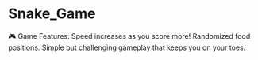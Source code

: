 # Snake_Game
🎮 Game Features:  Speed increases as you score more! Randomized food positions. Simple but challenging gameplay that keeps you on your toes.
